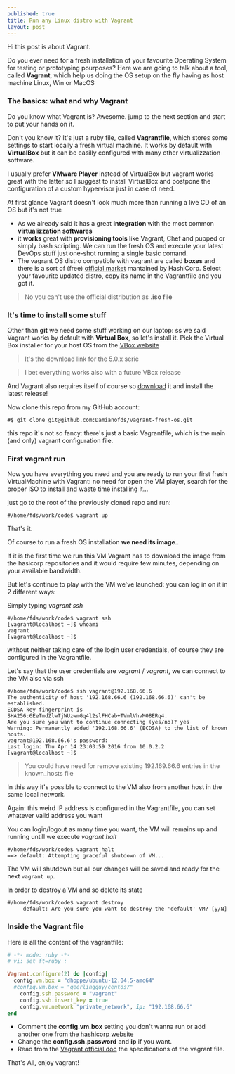 ```yaml
---
published: true
title: Run any Linux distro with Vagrant
layout: post
---
```

Hi this post is about Vagrant. 

Do you ever need for a fresh installation of your favourite Operating System for testing or prototyping pourposes? Here we are going to talk about a tool, called **Vagrant**, which help us doing the OS setup on the fly having as host machine Linux, Win or MacOS

### The basics: what and why Vagrant

Do you know what Vagrant is? 
Awesome. jump to the next section and start to put your hands on it.

Don't you know it? 
It's just a ruby file, called **Vagrantfile**, which stores some settings to start locally a fresh virtual machine. It works by default with **VirtualBox** but it can be easilly configured with many other virtualizzation software.

I usually prefer **VMware Player** instead of VirtualBox but vagrant works great with the latter so I suggest to install VirtualBox and postpone the configuration of a custom hypervisor just in case of need.

At first glance Vagrant doesn't look much more than running a live CD of an OS but it's not true

* As we already said it has a great **integration** with the most common **virtualizzation softwares**
* it **works** great with **provisioning tools** like Vagrant, Chef and pupped or simply bash scripting. We can run the fresh OS and execute your latest DevOps stuff just one-shot running a single basic comand.
* The vagrant OS distro compatible with vagrant are called **boxes** and there is a sort of (free) [official market](https://atlas.hashicorp.com/boxes/search) mantained by HashiCorp. Select your favourite updated distro, copy its name in the Vagrantfile and you got it.

> No you can't use the official distribution as **.iso file**

### It's time to install some stuff

Other than **git** we need some stuff working on our laptop:
ss we said Vagrant works by default with **Virtual Box**, so let's install it. 
Pick the Virtual Box installer for your host OS from the [VBox website](https://www.virtualbox.org/wiki/Download_Old_Builds_5_0)
 
> It's the download link for the 5.0.x serie

>I bet everything works also with a future VBox release

And Vagrant also requires itself of course so [download](https://www.vagrantup.com/downloads.html) it and install the latest release!

Now clone this repo from my GitHub account:

~~~~~~~~~~~~~~~~
#$ git clone git@github.com:Damianofds/vagrant-fresh-os.git
~~~~~~~~~~~~~~~~~~~~~~~~

this repo it's not so fancy: there's just a basic Vagrantfile, which is the main (and only) vagrant configuration file.

### First vagrant run

Now you have everything you need and you are ready to run your first fresh VirtualMachine with Vagrant: no need for open the VM player, search for the proper ISO to install and waste time installing it...

just go to the root of the previously cloned repo and run:

~~~~~~~~~~~~~~~~
#/home/fds/work/code$ vagrant up
~~~~~~~~~~~~~~~~~~~~~~~~

That's it.

Of course to run a fresh OS installation **we need its image**.. 

If it is the first time we run this VM Vagrant has to download the image from the hasicorp repositories and it would require few minutes, depending on your available bandwidth.

But let's continue to play with the VM we've launched: you can log in on it in 2 different ways:

Simply typing *vagrant ssh*

~~~~~~~~~~~~~~~~
#/home/fds/work/code$ vagrant ssh
[vagrant@localhost ~]$ whoami
vagrant
[vagrant@localhost ~]$
~~~~~~~~~~~~~~~~~~~~~~~~

without neither taking care of the login user credentials, of course they are configured in the Vagrantfile. 

Let's say that the user credentials are *vagrant* / *vagrant*, we can connect to the VM also via ssh

~~~~~~~~~~~~~~~~
#/home/fds/work/code$ ssh vagrant@192.168.66.6
The authenticity of host '192.168.66.6 (192.168.66.6)' can't be established.
ECDSA key fingerprint is SHA256:6EeTmdZlwTjWUzwmGq4l2slFHCab+TVmlVhvM08ERq4.
Are you sure you want to continue connecting (yes/no)? yes
Warning: Permanently added '192.168.66.6' (ECDSA) to the list of known hosts.
vagrant@192.168.66.6's password:
Last login: Thu Apr 14 23:03:59 2016 from 10.0.2.2
[vagrant@localhost ~]$
~~~~~~~~~~~~~~~~~~~~~~~~

> You could have need for remove existing 192.169.66.6 entries  in the known_hosts file

In this way it's possible to connect to the VM also from another host in the same local network.

Again: this weird IP address is configured in the Vagrantfile, you can set whatever valid address you want

You can login/logout as many time you want, the VM will remains up and running untill we execute *vagrant halt*

~~~~~~~~~~~~~~
#/home/fds/work/code$ vagrant halt
==> default: Attempting graceful shutdown of VM...
~~~~~~~~~~~~~~~~~~~

The VM will shutdown but all our changes will be saved and ready for the next `vagrant up`.

In order to destroy a VM and so delete its state

~~~~~~~~~~~~~~
#/home/fds/work/code$ vagrant destroy
     default: Are you sure you want to destroy the 'default' VM? [y/N]

~~~~~~~~~~~~~~~~~~~


### Inside the Vagrant file

Here is all the content of the vagrantfile:

~~~~~~~~~~~~~~~~~ruby
# -*- mode: ruby -*-
# vi: set ft=ruby :

Vagrant.configure(2) do |config|
  config.vm.box = "dhoppe/ubuntu-12.04.5-amd64"
  #config.vm.box = "geerlingguy/centos7"
    config.ssh.password = "vagrant"
    config.ssh.insert_key = true
    config.vm.network "private_network", ip: "192.168.66.6"
end
~~~~~~~~~~~~~~~~~~~~~~~~~~~

* Comment the **config.vm.box** setting you don't wanna run or add another one from the [hashicorp website](https://www.virtualbox.org/wiki/Download_Old_Builds_5_0)
* Change the **config.ssh.password** and **ip** if you want. 
* Read from the [Vagrant official doc](https://www.vagrantup.com/docs/vagrantfile/) the specifications of the vagrant file.


That's All, enjoy vagrant!